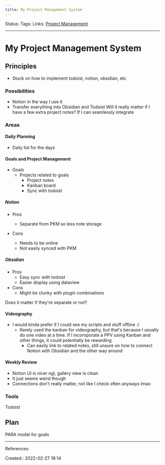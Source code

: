 ```yaml
---
title: My Project Management System
---
```

Status: 
Tags: 
Links: [Project Management](out/project-management.md)
___

# My Project Management System
## Principles
- Stuck on how to implement todoist, notion, obsidian, etc
### Possibilities
- Notion in the way I use it
- Transfer everything into Obsidian and Todoist
Will it really matter if I have a few extra project notes? If I can seamlessly integrate 
### Areas
#### Daily Planning
- Daily list for the days
#### Goals and Project Management
- Goals
	- Projects related to goals
		- Project notes
		- Kanban board
		- Sync with todoist

##### Notion
- Pros
	- Separate from PKM so less note storage

- Cons
	- Needs to be online
	- Not easily synced with PKM
##### Obsidian
- Pros
	- Easy sync with todoist
	- Easier display using dataview
- Cons
	- Might be clunky with plugin combinations

Does it matter if they're separate or not?
#### Videography
- I would kinda prefer if I could see my scripts and stuff offline :/
	- Rarely used the kanban for videography, but that's because I usually do one video at a time. If I incoroporate a PPV using Kanban and other things, it could potentially be rewarding
		- Can easily link to related notes, still unsure on how to connect Notion with Obsidian and the other way around

#### Weekly Review
- Notion UI is nicer ngl, gallery view is clean
- It just seems weird though
- Connections don't really matter, not like I check often anyways lmao
### Tools
Todoist
## Plan
PARA model for goals

___
References:

Created:: 2022-02-27 18:14
